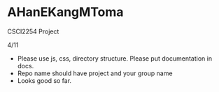 # AHanEKangMToma
CSCI2254 Project

4/11
- Please use js, css, directory structure.  Please put documentation in docs.  
- Repo name should have project and your group name
- Looks good so far.

